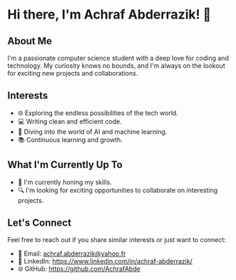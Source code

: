 # Hi there, I'm Achraf Abderrazik! 👋

## About Me
I'm a passionate computer science student with a deep love for coding and technology. My curiosity knows no bounds, and I'm always on the lookout for exciting new projects and collaborations.

## Interests
- 🌐 Exploring the endless possibilities of the tech world.
- 💻 Writing clean and efficient code.
- 🤖 Diving into the world of AI and machine learning.
- 📚 Continuous learning and growth.

## What I'm Currently Up To
- 📖 I'm currently honing my skills.
- 🔍 I'm looking for exciting opportunities to collaborate on interesting projects.

## Let's Connect
Feel free to reach out if you share similar interests or just want to connect:

- 📧 Email: achraf.abderrazik@yahoo.fr
- 🔗 LinkedIn: https://www.linkedin.com/in/achraf-abderrazik/
- 🌐 GitHub: https://github.com/AchrafAbde

<!-- Feel free to explore my repositories and let's create exceptional software together! -->
